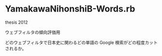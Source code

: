 # YamakawaNihonshiB-Words.rb
thesis 2012

ウェブフィルタの傾向評価用

どのウェブフィルタで日本史に関わるどの単語の Google 検索がどの程度カットされるか。
